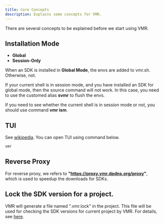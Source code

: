 ```yaml
---
title: Core Concepts
description: Explains some concepts for VMR.
---
```


There are several concepts to be explained before we start using VMR.

## Installation Mode

- **Global**
- **Session-Only**

When an SDK is installed in **Global Mode**, the envs are added to vmr.sh. Otherwise, not.

If your current shell is in session mode, and you have installed an SDK for global mode, then the source command will not work.
In this case, you need to use the customed alias **svmr** to flush the envs.

If you need to see whether the current shell is in session mode or not, you should use command **vmr ism**.

## TUI

See [wikipedia](https://en.wikipedia.org/wiki/Text-based_user_interface). You can open TUI using command below.
```bash
vmr
```

## Reverse Proxy

For reverse proxy, we refers to **"https://proxy.vmr.dpdns.org/proxy"**, which is used to speedup the downloads for SDKs.

## Lock the SDK version for a project.

VMR will generate a file named ".vmr.lock" in the project. This file will be used for checking the SDK versions for current project by VMR. For details, see [here](https://vdocs.vmr.us.kg/guides/tutorial/#key-map-hints-for-available-version-list).

<!--
# Plugins for Neovim
- [fd](https://github.com/sharkdp/fd)
- [fzf](https://github.com/junegunn/fzf)
- [ripgrep](https://github.com/BurntSushi/ripgrep)
- [tree-sitter](https://tree-sitter.github.io/tree-sitter/)


# Installers
- [coursier](https://get-coursier.io/docs/cli-overview)
- [cygwin](https://cygwin.com/)
- [gradle](https://gradle.org/)
- [maven](https://maven.apache.org/)
- [miniconda](https://docs.anaconda.com/free/miniconda/index.html)
- [msys2](https://www.msys2.org/)
- [rustup](https://rustup.rs/)
- [sdkmanager](https://developer.android.com/studio)


# Tools
- [acast](https://asciinema.org/)
- [agg](https://github.com/asciinema/agg)
- [cmake](https://cmake.org/)
- [ffmpeg](https://ffmpeg.org/)
- [git-win](https://git-scm.com/)
- [gsudo](https://gerardog.github.io/gsudo/)
- [kubectl](https://kubernetes.io/docs/tasks/tools/)
- [lazydocker](https://github.com/jesseduffield/lazydocker)
- [lazygit](https://github.com/jesseduffield/lazygit)
- [protoc](https://protobuf.dev/)
- [typst-preview](https://enter-tainer.github.io/typst-preview/)
- [upx](https://upx.github.io/)
- [vhs](https://github.com/charmbracelet/vhs)
 -->
